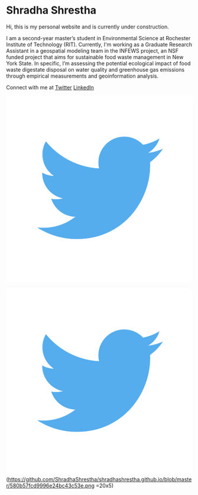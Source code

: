 # Shradha Shrestha
Hi, this is my personal website and is currently under construction.

I am a second-year master’s student in Environmental Science at Rochester Institute of Technology (RIT). Currently, I'm working as a Graduate Research Assistant in a geospatial modeling team in the INFEWS project, an NSF funded project that aims for sustainable food waste management in New York State. In specific, I’m assessing the potential ecological impact of food waste digestate disposal on water quality and greenhouse gas emissions through empirical measurements and geoinformation analysis. 

Connect with me at [Twitter](https://twitter.com/ShradhaStha57) [LinkedIn](https://www.linkedin.com/in/shradha-shrestha57/)


![alt text][logo]

[logo]: https://github.com/ShradhaShrestha/shradhashrestha.github.io/blob/master/580b57fcd9996e24bc43c53e.png "Twitter"

![logo](https://github.com/ShradhaShrestha/shradhashrestha.github.io/blob/master/580b57fcd9996e24bc43c53e.png =20x5)
